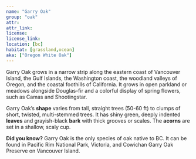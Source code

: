 ```yaml
--- 
name: "Garry Oak"
group: "oak"
attr: 
attr_link: 
license: 
license_link: 
location: [bc]
habitat: [grassland,ocean]
aka: ["Oregon White Oak"]
---
```

Garry Oak grows in a narrow strip along the eastern coast of Vancouver Island, the Gulf Islands, the Washington coast, the woodland valleys of Oregon, and the coastal foothills of California. It grows in open parkland or meadows alongside Douglas-fir and a colorful display of spring flowers, such as Camas and Shootingstar.

Garry Oak’s **shape** varies from tall, straight trees (50-60 ft) to clumps of short, twisted, multi-stemmed trees. It has shiny green, deeply indented **leaves** and grayish-black **bark** with thick grooves or scales. The **acorns** are set in a shallow, scaly cup.

**Did you know?** Garry Oak is the only species of oak native to BC. It can be found in Pacific Rim National Park, Victoria, and Cowichan Garry Oak Preserve on Vancouver Island.
